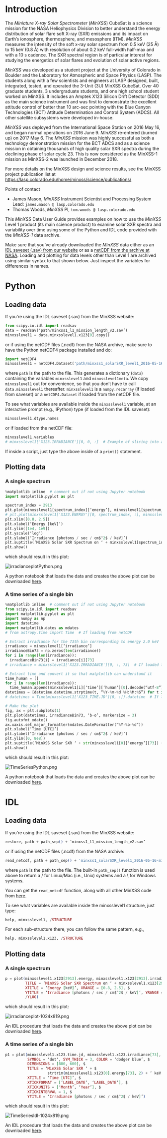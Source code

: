 # Introduction

The *Miniature X-ray Solar Spectrometer* (*MinXSS*) CubeSat is a science mission for the NASA Heliophysics Division to better understand the energy distribution of solar flare soft X-ray (SXR) emissions and its impact on Earth’s ionosphere, thermosphere, and mesosphere (ITM). *MinXSS* measures the intensity of the soft x-ray solar spectrum from 0.5 keV (25 Å) to 15 keV (0.8 Å) with resolution of about 0.2 keV full-width half-max and with a 10 s cadence. The SXR spectral region is of particular interest for studying the energetics of solar flares and evolution of solar active regions.

*MinXSS* was developed as a student project at the University of Colorado in Boulder and the Laboratory for Atmospheric and Space Physics (LASP). The students along with a few scientists and engineers at LASP designed, built, integrated, tested, and operated the 3-Unit (3U) MinXSS CubeSat. Over 40 graduate students, 3 undergraduate students, and one high school student worked on MinXSS. It includes an Amptek X123 Silicon Drift Detector (SDD) as the main science instrument and was first to demonstrate the excellent attitude control of better than 10 arc-sec pointing with the Blue Canyon Technologies (BCT) Attitude Determination and Control System (ADCS). All other satellite subsystems were developed in-house. 

*MinXSS* was deployed from the International Space Station on 2016 May 16, and began normal operations on 2016 June 9. *MinXSS* re-entered (burned up) on 2017 May 6. The *MinXSS* mission was highly successful as both a technology demonstration mission for the BCT ADCS and as a science mission in obtaining thousands of high quality solar SXR spectra during the declining phase of solar cycle 23.  This is now considered as the MinXSS-1 mission as MinXSS-2 was launched in December 2018. 

For more details on the MinXSS design and science results, see the MinXSS project publication list at https://lasp.colorado.edu/home/minxss/science/publications/

Points of contact
* James Mason, *MinXSS* Instrument Scientist and Processing System Lead: `james.mason @ lasp.colorado.edu`
* Thomas Woods, *MinXSS* PI, `tom.woods @ lasp.colorado.edu`

This *MinXSS* Data User Guide provides examples on how to use the *MinXSS* Level 1 product (its main science product) to examine solar SXR spectra and variability over time using some of the Python and IDL code provided with the *MinXSS-1* data archive.

Make sure that you’ve already downloaded the *MinXSS* data either as an [IDL saveset (.sav) from our website](http://lasp.colorado.edu/home/minxss/data/level-1/) or as a [netCDF from the archive at NASA](https://cdaweb.gsfc.nasa.gov/index.html/). Loading and plotting for data levels other than Level 1 are archived using similar syntax to that shown below. Just inspect the variables for differences in names. 

# Python

## Loading data

If you’re using the IDL saveset (.sav) from the MinXSS website:

```python
from scipy.io.idl import readsav
data = readsav(‘path/minxss1_l1_mission_length_v2.sav’)
minxsslevel1 = data.minxsslevel1.x123[0].copy()
```

or if using the netCDF files (.ncdf) from the NASA archive, make sure to have the Python netCDF4 package installed and do:

```python
import netCDF4
minxsslevel1 = netCDF4.Dataset('path/minxss1_solarSXR_level1_2016-05-16-mission_V002.ncdf')
```

where `path` is the path to the file. This generates a dictionary (`data`) containing the variables `minxsslevel1` and `minxsslevel1meta`. We copy `minxsslevel1` out for convenience, so that you don’t have to call `data.minxsslevel1` thereafter. `minxsslevel1` is a `numpy.recarray` (if loaded from saveset) or a `netCDF4.Dataset` if loaded from the netCDF file. 

To see what variables are available inside the `minxsslevel1` variable, at an interactive prompt (e.g., IPython) type (if loaded from the IDL saveset):

```python
minxsslevel1.dtype.names
```

or if loaded from the netCDF file:

```python
minxsslevel1.variables
# minxsslevel1['X123.IRRADIANCE'][0, 0, :]  # Example of slicing into a particular variable
```

If inside a script, just type the above inside of a `print()` statement.

## Plotting data

### A single spectrum

```python
%matplotlib inline  # comment out if not using Jupyter notebook
import matplotlib.pyplot as plt

spectrum_index = 2913
plt.plot(minxsslevel1[spectrum_index][‘energy’], minxsslevel1[spectrum_index][‘irradiance’], drawstyle=‘steps-mid’)
# plt.plot(minxsslevel1['X123.ENERGY'][0, spectrum_index, :], minxsslevel1['X123.IRRADIANCE'][0, spectrum_index, :], drawstyle='steps-mid')  # If loaded from netCDF
plt.xlim([0.8, 2.5])
plt.xlabel(‘Energy [keV]’)
plt.ylim([1e4, 1e9])
plt.yscale(‘log’)
plt.ylabel(‘Irradiance [photons / sec / cm$^2$ / keV]’)
plt.suptitle(‘MinXSS Solar SXR Spectrum on ‘ + minxsslevel1[spectrum_index][‘time’][‘human’][0].decode(“utf-8”))
plt.show()
```

which should result in this plot:

![irradianceplotPython.png](user_guide_plots/spectrum_python.png)

A python notebook that loads the data and creates the above plot can be downloaded [here](https://www.dropbox.com/s/83g0pgjxm7k0acv/MinXSS%20Plot%20Spectrum%20Example.ipynb?dl=0).

### A time series of a single bin

```python
%matplotlib inline  # comment out if not using Jupyter notebook
from scipy.io.idl import readsav
import matplotlib.pyplot as plt
import numpy as np
import datetime
import matplotlib.dates as mdates
# from astropy.time import Time  # If loading from netCDF

# Extract irradiance for the 73th bin corresponding to energy 2.0 keV
irradiance = minxsslevel1[‘irradiance’]
irradianceBin73 = np.zeros(len(irradiance))
for i in range(len(irradiance)):
  irradianceBin73[i] = irradiance[i][73]
# irradiance = minxsslevel1['X123.IRRADIANCE'][0, :, 73]  # If loaded from netCDF

# Extract time and convert it so that matplotlib can understand it
time_human = []
for i in range(len(irradiance)):
  time_human.append(minxsslevel1[i][‘time’][‘human’][0].decode(“utf-8”))
datetimes = [datetime.datetime.strptime(t, “%Y-%m-%d %H:%M:%S”) for t in time_human]
# datetimes = Time(minxsslevel1['X123_TIME.JD'][0, :]).datetime  # If loaded from netCDF

# Make the plot
fig, ax = plt.subplots(1)
plt.plot(datetimes, irradianceBin73, ‘b-o’, markersize = 3)
fig.autofmt_xdate()
ax.xaxis.set_major_formatter(mdates.DateFormatter(“%Y-%b-%d“))
plt.xlabel(‘Time [UTC]’)
plt.ylabel(‘Irradiance [photons / sec / cm$^2$ / keV]’)
plt.ylim([0, 8e8])
plt.suptitle(‘MinXSS Solar SXR ‘ + str(minxsslevel1[0][‘energy’][73]) + ‘ keV Over Time’)
plt.show()
```

which should result in this plot:

![TimeSeriesPython.png](user_guide_plots/timeseries_python.png)

A python notebook that loads the data and creates the above plot can be downloaded [here](https://www.dropbox.com/s/oz6baz360ajj47c/MinXSS%20Plot%20Time%20Series%20Example.ipynb?dl=0).

# IDL

## Loading data

If you’re using the IDL saveset (.sav) from the MinXSS website:

```elixir
restore, path + path_sep() + ‘minxss1_l1_mission_length_v2.sav’
```

or if using the netCDF files (.ncdf) from the NASA archive:

```elixir
read_netcdf, path + path_sep() + 'minxss1_solarSXR_level1_2016-05-16-mission_V002.ncdf', minxsslevel1, minxsslevel1meta, status
```

where `path` is the path to the file. The built-in `path_sep()` function is used above to return a / for Linux/Mac (i.e., Unix) systems and a \ for Windows systems.

You can get the `read_netcdf` function, along with all other MinXSS code from [here](https://github.com/minxsscubesat/minxsscubesat/tree/master/minxss_library).

To see what variables are available inside the minxsslevel1 structure, just type:

```elixir
help, minxsslevel1, /STRUCTURE
```

For each sub-structure there, you can follow the same pattern, e.g.,

```elixir
help, minxsslevel1.x123, /STRUCTURE
```

## Plotting data

### A single spectrum

```elixir
p = plot(minxsslevel1.x123[2913].energy, minxsslevel1.x123[2913].irradiance, $
         TITLE = ‘MinXSS Solar SXR Spectrum on ‘ + minxsslevel1.x123[2913].time.human, $
         XTITLE = ‘Energy [keV]’, XRANGE = [0.8, 2.5], $
         YTITLE = ‘Irradiance [photons / sec / cm$^2$ / keV]’, YRANGE = [1e4, 1e9], $
         /YLOG)
```

which should result in this plot:

![irradianceplot-1024x819.png](user_guide_plots/spectrum_idl.png)

An IDL procedure that loads the data and creates the above plot can be downloaded [here]().

### A time series of a single bin 

```elixir
p1 = plot(minxsslevel1.x123.time.jd, minxsslevel1.x123.irradiance[73], $
          SYMBOL = ‘dot‘, SYM_THICK = 3, COLOR = ‘dodger blue’, $
          DIMENSIONS = [800, 600], $
          TITLE = ‘MinXSS Solar SXR ‘ + $
                   strtrim(minxsslevel1.x123[0].energy[73], 2) + ‘ keV Over Time’, $
          XTITLE = ‘Time [UTC]’, $
          XTICKFORMAT = [‘LABEL_DATE’, ‘LABEL_DATE’], $
          XTICKUNITS = [‘Month’, ‘Year’], $
          XTICKINTERVAL = 1, $
          YTITLE = ‘Irradiance [photons / sec / cm$^2$ / keV]’) 
```

which should result in this plot:

![TimeSeriesIdl-1024x819.png](user_guide_plots/timeseries_idl.png)

An IDL procedure that loads the data and creates the above plot can be downloaded [here](https://www.dropbox.com/s/05fv5futfbl9z5j/minxss_plot_timeseries_example.pro?dl=0).
